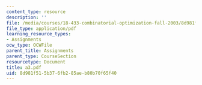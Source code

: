 ```yaml
---
content_type: resource
description: ''
file: /media/courses/18-433-combinatorial-optimization-fall-2003/8d981f515b376fb285aeb80b70f65f40_a3.pdf
file_type: application/pdf
learning_resource_types:
- Assignments
ocw_type: OCWFile
parent_title: Assignments
parent_type: CourseSection
resourcetype: Document
title: a3.pdf
uid: 8d981f51-5b37-6fb2-85ae-b80b70f65f40
---
```


